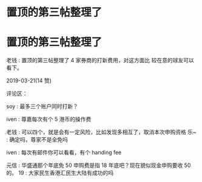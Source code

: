 # 置顶的第三帖整理了

# 置顶的第三帖整理了

老钱 : 置顶的第三帖整理了 4 家券商的打新费用，对这方面比 较在意的球友可以看下。

2019-03-21(14 赞)

评论区：

soy : 最多三个账户同时打新？

iven : 尊嘉每次有个 5 港币的操作费

老钱 : 可以四个，就是会有一定风险，比如发现多相互了，取消本次申购资格 乐~ : 确定吗，尊家不是全免吗

iven : 每次有邮件你可以看看，有个 handing fee

元信 : 华盛通那个年底免 50 申购费是指 18 年底吧？现在貌似现金申购要收 50 的。 19 : 大家民生香港汇民生大陆有成功的吗